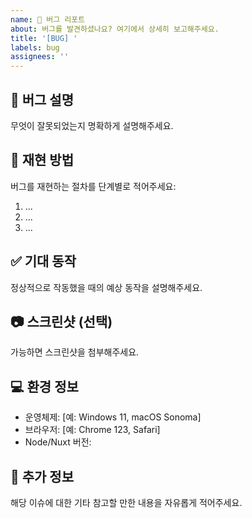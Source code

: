 ```yaml
---
name: 🐞 버그 리포트
about: 버그를 발견하셨나요? 여기에서 상세히 보고해주세요.
title: '[BUG] '
labels: bug
assignees: ''
---
```


## 🐛 버그 설명

무엇이 잘못되었는지 명확하게 설명해주세요.

## 🔁 재현 방법

버그를 재현하는 절차를 단계별로 적어주세요:

1. ...
2. ...
3. ...

## ✅ 기대 동작

정상적으로 작동했을 때의 예상 동작을 설명해주세요.

## 📷 스크린샷 (선택)

가능하면 스크린샷을 첨부해주세요.

## 💻 환경 정보

- 운영체제: [예: Windows 11, macOS Sonoma]
- 브라우저: [예: Chrome 123, Safari]
- Node/Nuxt 버전:

## 📝 추가 정보

해당 이슈에 대한 기타 참고할 만한 내용을 자유롭게 적어주세요.
